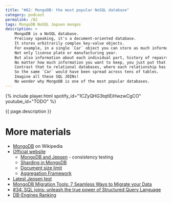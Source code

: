 ```yaml
---
title: "#82: MongoDB: the most popular NoSQL database"
category: podcast
permalink: /82
tags: MongoDB NoSQL Jepsen mongos
description: >
    MongoDB is a NoSQL database.
    Precisey speaking, it's a document-oriented database.
    It stores arbitrarily complex key-value objects.
    For example, in a single `Car` object you can store as much information as you want.
    Not only license plate or manufacturing year.
    But also information about each individual part, history of repairs, insurance and all owners.
    No matter how much information you want to keep, you just put that in a single, easily accessible document.
    Contrast that to relational databases, where each relationship has to be modelled as a separate table.
    So the same `Car` would have been spread across tens of tables.
    Imagine all these SQL JOINs!
    No wonder why MongoDB is one of the most popular databases.
---
```


{% include player.html spotify_id="1CZyQHG3tqtIEiHwzwCgCO" youtube_id="TODO" %}

{{ page.description }}

<!--
Speaking more broadly, in MongoDB you store arbitrary JSON-like object under some key.
MongoDB doesn't care what you put inside the database.
Primitive fields, maps and arrays, in any combination.
Up to 16 megabytes.
Being able to quickly save any document is a blessing and a curse.
MongoDB is great to quickly prototype and build applications.
However, not enforcing any schema may become painful in the long run.

MongoDB offers horizontal scaling.
It means your data is distributed between multiple nodes.
This is quite useful when your dataset can no longer fit on a single machine.
Data is sharded based on a user-defined field.
For example, you can shard your `cars` records by owner name.
In that case, cars of the same owner will land on the same node.
You can use that technique to keep related documents close to each other.
When data is ditributed, a special `mongos` router acts as a proxy.
It decides which node or nodes to query.

Speaking of querying.
In MongoDB, querying by primary key is very fast.
However, you are free to look for documents by any, arbitrarily nested field.
For example: _find all cars where the front left tire was produced before 2020_.
Secondary indexes are possible to avoid full database scan.

Such a query is pretty simple, whereas a similar SQL would have been quite complex to write.
However, what SQL is good for is aggregation and statistics.
In MongoDB, aggregating data, like finding sums and averages, is not that straightforward.
You can either use a simplified Map/Reduce job or _so-called_ aggregation framework.
All queries and aggregations must be written in JavaScript.

I mentioned that the lack of schema can be a curse.
Why?
Well, relational databases are quite strict when it comes to schema.
Tables have a fixed set of columns with clearly defined types.
In MongoDB enforcing your schema is up to you:

* If you accidentally put a string rather than a number, database is fine with that.
* If, after upgrading your codebase, you begin storing timestamps in a different format, MongoDB is more than happy
* If you forget about some field that is required, MongoDB will not help you.
* If you make a typo in a field name - you're out of luck.

Moreover, documents are organized in collections - sort of like tables.
There's nothing preventing you from accidentally storing JSON representing, I don't know, a `Car` in a `person` collection.

So MongoDB doesn't enforce any schema validation.
Which makes development really, really fast.
But in reality, you still need to maintain and document some sort of schema.
It's just scattered around your application logic.
And it's fairly easy to put your data in incosistent state.

MongoDB has a track record of loosing data or becoming incosistent.
Sometimes it was caused by bad configuration defaults not flushing data immediately to improve throughput.
These days MongoDB has multi-document transactions and is much more solid.
Check out Jepsen tests which examines various databases for consistency and correctness.

That's it, thanks for listening, bye!
-->

# More materials

* [MongoDB](https://en.wikipedia.org/wiki/MongoDB) on Wikipedia
* [Official website](https://www.mongodb.com/)
    * [MongoDB and Jepsen](https://www.mongodb.com/jepsen) - consistency testing
    * [Sharding in MongoDB](https://www.mongodb.com/basics/sharding)
    * [Document size limit](https://www.mongodb.com/docs/manual/reference/limits/#bson-documents)
    * [Aggregation Framework](https://www.mongodb.com/developer/products/mongodb/aggregation-framework/)
* [Latest Jepsen test](http://jepsen.io/analyses/mongodb-4.2.6)
* [MongoDB Migration Tools: 7 Seamless Ways to Migrate your Data](https://hevodata.com/learn/mongodb-migration-tool/)
* [#34: SQL joins: unleash the true power of Structured Query Language](https://nurkiewicz.com/34)
* [DB-Engines Ranking](https://db-engines.com/en/ranking)
